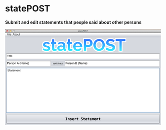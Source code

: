 # statePOST

<b>Submit and edit statements that people said about other persons</b>

![alt tag](https://raw.githubusercontent.com/donkeyrepos/statepost/master/screens/info.png)
